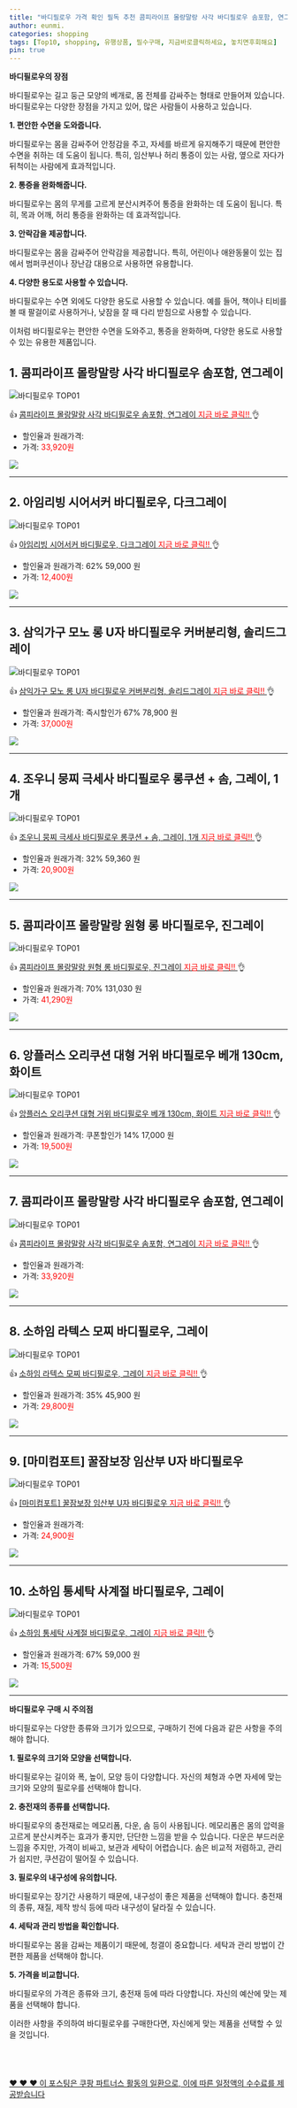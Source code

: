 ```yaml
---
title: "바디필로우 가격 확인 필독 추천 콤피라이프 몰랑말랑 사각 바디필로우 솜포함, 연그레이 비교 장점 구매가이드"
author: eunmi.
categories: shopping
tags: [Top10, shopping, 유행상품, 필수구매, 지금바로클릭하세요, 놓치면후회해요]
pin: true
---
```

**바디필로우의 장점**

바디필로우는 길고 둥근 모양의 베개로, 몸 전체를 감싸주는 형태로 만들어져 있습니다. 바디필로우는 다양한 장점을 가지고 있어, 많은 사람들이 사용하고 있습니다.

**1. 편안한 수면을 도와줍니다.**

바디필로우는 몸을 감싸주어 안정감을 주고, 자세를 바르게 유지해주기 때문에 편안한 수면을 취하는 데 도움이 됩니다. 특히, 임산부나 허리 통증이 있는 사람, 옆으로 자다가 뒤척이는 사람에게 효과적입니다.

**2. 통증을 완화해줍니다.**

바디필로우는 몸의 무게를 고르게 분산시켜주어 통증을 완화하는 데 도움이 됩니다. 특히, 목과 어깨, 허리 통증을 완화하는 데 효과적입니다.

**3. 안락감을 제공합니다.**

바디필로우는 몸을 감싸주어 안락감을 제공합니다. 특히, 어린이나 애완동물이 있는 집에서 범퍼쿠션이나 장난감 대용으로 사용하면 유용합니다.

**4. 다양한 용도로 사용할 수 있습니다.**

바디필로우는 수면 외에도 다양한 용도로 사용할 수 있습니다. 예를 들어, 책이나 티비를 볼 때 팔걸이로 사용하거나, 낮잠을 잘 때 다리 받침으로 사용할 수 있습니다.

이처럼 바디필로우는 편안한 수면을 도와주고, 통증을 완화하며, 다양한 용도로 사용할 수 있는 유용한 제품입니다.

   

## 1. 콤피라이프 몰랑말랑 사각 바디필로우 솜포함, 연그레이

![바디필로우 TOP01](https://thumbnail7.coupangcdn.com/thumbnails/remote/230x230ex/image/retail/images/2021/10/18/10/8/8a21e681-1084-48c5-8578-7ec85fa70669.jpg)


👍 [콤피라이프 몰랑말랑 사각 바디필로우 솜포함, 연그레이 <font color=red> 지금 바로 클릭!! </font> ](https://link.coupang.com/re/AFFSDP?lptag=AF3617701&subid=GithubCoopas&pageKey=6130827731&traceid=V0-153&itemId=11690149465&vendorItemId=78964483051) 👌 


- 할인율과 원래가격: 
- 가격: <span style='color:red'>33,920원</span>

[![](/discount_price.png)](https://link.coupang.com/re/AFFSDP?lptag=AF3617701&subid=GithubCoopas&pageKey=6130827731&traceid=V0-153&itemId=11690149465&vendorItemId=78964483051)

---


   

## 2. 아임리빙 시어서커 바디필로우, 다크그레이

![바디필로우 TOP01](https://thumbnail6.coupangcdn.com/thumbnails/remote/230x230ex/image/retail/images/7795734453381787-841d601c-e3dc-4ad3-97e1-0eca8a549667.jpg)


👍 [아임리빙 시어서커 바디필로우, 다크그레이 <font color=red> 지금 바로 클릭!! </font> ](https://link.coupang.com/re/AFFSDP?lptag=AF3617701&subid=GithubCoopas&pageKey=73257112&traceid=V0-153&itemId=244207322&vendorItemId=3601089942) 👌 


- 할인율과 원래가격: 62%  59,000   원
- 가격: <span style='color:red'>12,400원</span>

[![](/discount_price.png)](https://link.coupang.com/re/AFFSDP?lptag=AF3617701&subid=GithubCoopas&pageKey=73257112&traceid=V0-153&itemId=244207322&vendorItemId=3601089942)

---


   

## 3. 삼익가구 모노 롱 U자 바디필로우 커버분리형, 솔리드그레이

![바디필로우 TOP01](https://thumbnail6.coupangcdn.com/thumbnails/remote/230x230ex/image/retail/images/2023/08/02/10/3/36fc75d3-85d7-4f61-92dc-dcdc3cca5960.jpg)


👍 [삼익가구 모노 롱 U자 바디필로우 커버분리형, 솔리드그레이 <font color=red> 지금 바로 클릭!! </font> ](https://link.coupang.com/re/AFFSDP?lptag=AF3617701&subid=GithubCoopas&pageKey=7475371728&traceid=V0-153&itemId=19514446901&vendorItemId=86760744781) 👌 


- 할인율과 원래가격: 즉시할인가 67%  78,900   원
- 가격: <span style='color:red'>37,000원</span>

[![](/discount_price.png)](https://link.coupang.com/re/AFFSDP?lptag=AF3617701&subid=GithubCoopas&pageKey=7475371728&traceid=V0-153&itemId=19514446901&vendorItemId=86760744781)

---


   

## 4. 조우니 뭉찌 극세사 바디필로우 롱쿠션 + 솜, 그레이, 1개

![바디필로우 TOP01](https://thumbnail10.coupangcdn.com/thumbnails/remote/230x230ex/image/retail/images/4274034875023885-bdade796-a7c9-4d89-91b4-64fcf9acce85.jpg)


👍 [조우니 뭉찌 극세사 바디필로우 롱쿠션 + 솜, 그레이, 1개 <font color=red> 지금 바로 클릭!! </font> ](https://link.coupang.com/re/AFFSDP?lptag=AF3617701&subid=GithubCoopas&pageKey=1375988353&traceid=V0-153&itemId=2409264932&vendorItemId=70403826064) 👌 


- 할인율과 원래가격: 32%  59,360   원
- 가격: <span style='color:red'>20,900원</span>

[![](/discount_price.png)](https://link.coupang.com/re/AFFSDP?lptag=AF3617701&subid=GithubCoopas&pageKey=1375988353&traceid=V0-153&itemId=2409264932&vendorItemId=70403826064)

---


   

## 5. 콤피라이프 몰랑말랑 원형 롱 바디필로우, 진그레이

![바디필로우 TOP01](https://thumbnail10.coupangcdn.com/thumbnails/remote/230x230ex/image/rs_quotation_api/3zl8bwtn/a58139ca3cdb458cad0f3b43370eace1.jpg)


👍 [콤피라이프 몰랑말랑 원형 롱 바디필로우, 진그레이 <font color=red> 지금 바로 클릭!! </font> ](https://link.coupang.com/re/AFFSDP?lptag=AF3617701&subid=GithubCoopas&pageKey=5499114866&traceid=V0-153&itemId=12554911849&vendorItemId=75876931682) 👌 


- 할인율과 원래가격: 70%  131,030   원
- 가격: <span style='color:red'>41,290원</span>

[![](/discount_price.png)](https://link.coupang.com/re/AFFSDP?lptag=AF3617701&subid=GithubCoopas&pageKey=5499114866&traceid=V0-153&itemId=12554911849&vendorItemId=75876931682)

---


   

## 6. 앙플러스 오리쿠션 대형 거위 바디필로우 베개 130cm, 화이트

![바디필로우 TOP01](https://thumbnail8.coupangcdn.com/thumbnails/remote/230x230ex/image/vendor_inventory/1c35/47a648476aaa3dc6d732fc1991b77e262a0bf0e517db1400e96c574b6163.jpg)


👍 [앙플러스 오리쿠션 대형 거위 바디필로우 베개 130cm, 화이트 <font color=red> 지금 바로 클릭!! </font> ](https://link.coupang.com/re/AFFSDP?lptag=AF3617701&subid=GithubCoopas&pageKey=7549155093&traceid=V0-153&itemId=19862670720&vendorItemId=85191150549) 👌 


- 할인율과 원래가격: 쿠폰할인가 14%  17,000   원
- 가격: <span style='color:red'>19,500원</span>

[![](/discount_price.png)](https://link.coupang.com/re/AFFSDP?lptag=AF3617701&subid=GithubCoopas&pageKey=7549155093&traceid=V0-153&itemId=19862670720&vendorItemId=85191150549)

---


   

## 7. 콤피라이프 몰랑말랑 사각 바디필로우 솜포함, 연그레이

![바디필로우 TOP01](https://thumbnail7.coupangcdn.com/thumbnails/remote/230x230ex/image/retail/images/2021/10/18/10/8/8a21e681-1084-48c5-8578-7ec85fa70669.jpg)


👍 [콤피라이프 몰랑말랑 사각 바디필로우 솜포함, 연그레이 <font color=red> 지금 바로 클릭!! </font> ](https://link.coupang.com/re/AFFSDP?lptag=AF3617701&subid=GithubCoopas&pageKey=6130827731&traceid=V0-153&itemId=11690149465&vendorItemId=78964483051) 👌 


- 할인율과 원래가격: 
- 가격: <span style='color:red'>33,920원</span>

[![](/discount_price.png)](https://link.coupang.com/re/AFFSDP?lptag=AF3617701&subid=GithubCoopas&pageKey=6130827731&traceid=V0-153&itemId=11690149465&vendorItemId=78964483051)

---


   

## 8. 소하임 라텍스 모찌 바디필로우, 그레이

![바디필로우 TOP01](https://thumbnail6.coupangcdn.com/thumbnails/remote/230x230ex/image/retail/images/2023/07/21/14/5/80f4c4cc-975a-49d1-b231-e5296eb5a937.jpg)


👍 [소하임 라텍스 모찌 바디필로우, 그레이 <font color=red> 지금 바로 클릭!! </font> ](https://link.coupang.com/re/AFFSDP?lptag=AF3617701&subid=GithubCoopas&pageKey=6146535155&traceid=V0-153&itemId=11832983780&vendorItemId=86647996313) 👌 


- 할인율과 원래가격: 35%  45,900   원
- 가격: <span style='color:red'>29,800원</span>

[![](/discount_price.png)](https://link.coupang.com/re/AFFSDP?lptag=AF3617701&subid=GithubCoopas&pageKey=6146535155&traceid=V0-153&itemId=11832983780&vendorItemId=86647996313)

---


   

## 9. [마미컴포트] 꿀잠보장 임산부 U자 바디필로우

![바디필로우 TOP01](https://thumbnail7.coupangcdn.com/thumbnails/remote/230x230ex/image/vendor_inventory/db8a/4ce078f6b6f71a341e292f993b4a609f287a1a16ad45167d56dd135ed7b4.jpg)


👍 [[마미컴포트] 꿀잠보장 임산부 U자 바디필로우 <font color=red> 지금 바로 클릭!! </font> ](https://link.coupang.com/re/AFFSDP?lptag=AF3617701&subid=GithubCoopas&pageKey=7558349568&traceid=V0-153&itemId=19907310695&vendorItemId=87066231866) 👌 


- 할인율과 원래가격: 
- 가격: <span style='color:red'>24,900원</span>

[![](/discount_price.png)](https://link.coupang.com/re/AFFSDP?lptag=AF3617701&subid=GithubCoopas&pageKey=7558349568&traceid=V0-153&itemId=19907310695&vendorItemId=87066231866)

---


   

## 10. 소하임 통세탁 사계절 바디필로우, 그레이

![바디필로우 TOP01](https://thumbnail8.coupangcdn.com/thumbnails/remote/230x230ex/image/vendor_inventory/bf1d/5e79258e99bcab7757cfe32f43eac9ed0facd227eb6793d77021fc537079.jpg)


👍 [소하임 통세탁 사계절 바디필로우, 그레이 <font color=red> 지금 바로 클릭!! </font> ](https://link.coupang.com/re/AFFSDP?lptag=AF3617701&subid=GithubCoopas&pageKey=7305458523&traceid=V0-153&itemId=18703732599&vendorItemId=85983251102) 👌 


- 할인율과 원래가격: 67%  59,000   원
- 가격: <span style='color:red'>15,500원</span>

[![](/discount_price.png)](https://link.coupang.com/re/AFFSDP?lptag=AF3617701&subid=GithubCoopas&pageKey=7305458523&traceid=V0-153&itemId=18703732599&vendorItemId=85983251102)

---
**바디필로우 구매 시 주의점**

바디필로우는 다양한 종류와 크기가 있으므로, 구매하기 전에 다음과 같은 사항을 주의해야 합니다.

**1. 필로우의 크기와 모양을 선택합니다.**

바디필로우는 길이와 폭, 높이, 모양 등이 다양합니다. 자신의 체형과 수면 자세에 맞는 크기와 모양의 필로우를 선택해야 합니다.

**2. 충전재의 종류를 선택합니다.**

바디필로우의 충전재로는 메모리폼, 다운, 솜 등이 사용됩니다. 메모리폼은 몸의 압력을 고르게 분산시켜주는 효과가 좋지만, 단단한 느낌을 받을 수 있습니다. 다운은 부드러운 느낌을 주지만, 가격이 비싸고, 보관과 세탁이 어렵습니다. 솜은 비교적 저렴하고, 관리가 쉽지만, 쿠션감이 떨어질 수 있습니다.

**3. 필로우의 내구성에 유의합니다.**

바디필로우는 장기간 사용하기 때문에, 내구성이 좋은 제품을 선택해야 합니다. 충전재의 종류, 재질, 제작 방식 등에 따라 내구성이 달라질 수 있습니다.

**4. 세탁과 관리 방법을 확인합니다.**

바디필로우는 몸을 감싸는 제품이기 때문에, 청결이 중요합니다. 세탁과 관리 방법이 간편한 제품을 선택해야 합니다.

**5. 가격을 비교합니다.**

바디필로우의 가격은 종류와 크기, 충전재 등에 따라 다양합니다. 자신의 예산에 맞는 제품을 선택해야 합니다.

이러한 사항을 주의하여 바디필로우를 구매한다면, 자신에게 맞는 제품을 선택할 수 있을 것입니다.<br><br><br><br><br> [ ❤ ❤ ❤ 이 포스팅은 쿠팡 파트너스 활동의 일환으로, 이에 따른 일정액의 수수료를 제공받습니다](https://link.coupang.com/a/bcEFyh)